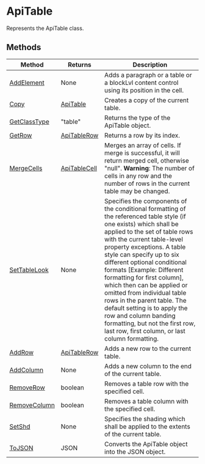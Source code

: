 # ApiTable

Represents the ApiTable class.


## Methods

| Method | Returns | Description |
| ------ | ------- | ----------- |
| [AddElement](./Methods/AddElement.md) | None | Adds a paragraph or a table or a blockLvl content control using its position in the cell. |
| [Copy](./Methods/Copy.md) | [ApiTable](../ApiTable/ApiTable.md) | Creates a copy of the current table. |
| [GetClassType](./Methods/GetClassType.md) | "table" | Returns the type of the ApiTable object. |
| [GetRow](./Methods/GetRow.md) | [ApiTableRow](../ApiTableRow/ApiTableRow.md) | Returns a row by its index. |
| [MergeCells](./Methods/MergeCells.md) | [ApiTableCell](../ApiTableCell/ApiTableCell.md) | Merges an array of cells. If merge is successful, it will return merged cell, otherwise "null". **Warning**: The number of cells in any row and the number of rows in the current table may be changed. |
| [SetTableLook](./Methods/SetTableLook.md) | None | Specifies the components of the conditional formatting of the referenced table style (if one exists) which shall be applied to the set of table rows with the current table-level property exceptions. A table style can specify up to six different optional conditional formats [Example: Different formatting for first column], which then can be applied or omitted from individual table rows in the parent table. The default setting is to apply the row and column banding formatting, but not the first row, last row, first column, or last column formatting. |
| [AddRow](./Methods/AddRow.md) | [ApiTableRow](../ApiTableRow/ApiTableRow.md) | Adds a new row to the current table. |
| [AddColumn](./Methods/AddColumn.md) | None | Adds a new column to the end of the current table. |
| [RemoveRow](./Methods/RemoveRow.md) | boolean | Removes a table row with the specified cell. |
| [RemoveColumn](./Methods/RemoveColumn.md) | boolean | Removes a table column with the specified cell. |
| [SetShd](./Methods/SetShd.md) | None | Specifies the shading which shall be applied to the extents of the current table. |
| [ToJSON](./Methods/ToJSON.md) | JSON | Converts the ApiTable object into the JSON object. |
